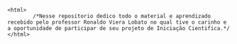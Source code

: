     <html>
            /*Nesse repositorio dedico todo o material e aprendizado recebido pelo professor Ronaldo Viera Lobato no qual tive o carinho e a oportunidade de participar de seu projeto de Iniciação Cientifica.*/
    </html>
